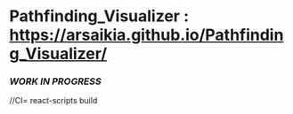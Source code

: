 # Pathfinding_Visualizer : https://arsaikia.github.io/Pathfinding_Visualizer/

### _WORK IN PROGRESS_

//CI= react-scripts build
